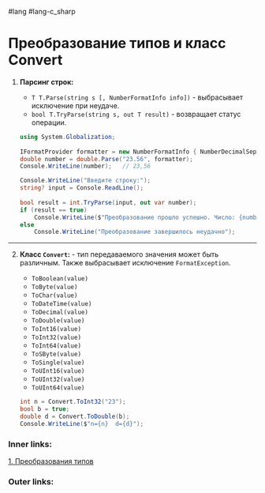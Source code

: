 #lang #lang-c_sharp

# Преобразование типов и класс Convert

1. **Парсинг строк:**
	- `T T.Parse(string s [, NumberFormatInfo info])` - выбрасывает исключение при неудаче.
	- `bool T.TryParse(string s, out T result)` - возвращает статус операции.

	```csharp
	using System.Globalization;
	 
	IFormatProvider formatter = new NumberFormatInfo { NumberDecimalSeparator = "." };
	double number = double.Parse("23.56", formatter);
	Console.WriteLine(number);   // 23,56
	```
	
	```csharp
	Console.WriteLine("Введите строку:");
	string? input = Console.ReadLine();
	 
	bool result = int.TryParse(input, out var number);
	if (result == true)
	    Console.WriteLine($"Преобразование прошло успешно. Число: {number}");
	else
	    Console.WriteLine("Преобразование завершилось неудачно");
	```

---
2. **Класс `Convert`:** - тип передаваемого значения может быть различным. Также выбрасывает исключение `FormatException`.
	 - `ToBoolean(value)`
	- `ToByte(value)`
	- `ToChar(value)`
	- `ToDateTime(value)`
	- `ToDecimal(value)`
	- `ToDouble(value)`
	- `ToInt16(value)`
	- `ToInt32(value)`
	- `ToInt64(value)`
	- `ToSByte(value)`
	- `ToSingle(value)`
	- `ToUInt16(value)`
	- `ToUInt32(value)`
	- `ToUInt64(value)`

	```csharp
	int n = Convert.ToInt32("23");
	bool b = true;
	double d = Convert.ToDouble(b);
	Console.WriteLine($"n={n}  d={d}");
	```

### Inner links:
[1. Преобразования типов](1.%20Languages/C-sharp/0.%20Введение/1.%20Типы%20данных/Преобразования%20типов/1.%20Преобразования%20типов.md)

### Outer links:
